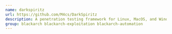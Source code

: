 ```yaml
---
name: darkspiritz
url: https://github.com/M4cs/DarkSpiritz
description: A penetration testing framework for Linux, MacOS, and Windows systems.
group: blackarch blackarch-exploitation blackarch-automation
---
```

